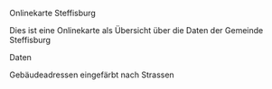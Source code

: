 Onlinekarte Steffisburg

Dies ist eine Onlinekarte als Übersicht über die Daten der Gemeinde Steffisburg

Daten

Gebäudeadressen eingefärbt nach Strassen
